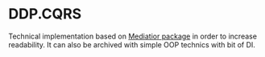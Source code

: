 # DDP.CQRS
Technical implementation based on [Mediatior package](https://github.com/martinothamar/Mediator) in order to increase readability. 
It can also be archived with simple OOP technics with bit of DI.